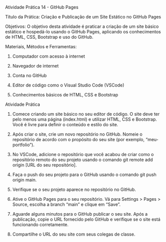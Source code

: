 Atividade Prática 14 - GitHub Pages

Título da Prática: Criação e Publicação de um Site Estático no GitHub Pages

Objetivos: O objetivo desta atividade é praticar a criação de um site básico estático e hospedá-lo usando o GitHub Pages, aplicando os conhecimentos de HTML, CSS, Bootstrap e uso do GitHub.



Materiais, Métodos e Ferramentas:

1. Computador com acesso à internet

2. Navegador de internet

3. Conta no GitHub

4. Editor de código como o Visual Studio Code (VSCode)

5. Conhecimentos básicos de HTML, CSS e Bootstrap



Atividade Prática

1. Comece criando um site básico no seu editor de código. O site deve ter pelo menos uma página (index.html) e utilizar HTML, CSS e Bootstrap. Você é livre para definir o conteúdo e estilo do site.

2. Após criar o site, crie um novo repositório no GitHub. Nomeie o repositório de acordo com o propósito do seu site (por exemplo, “meu-portfolio”).

3. No VSCode, adicione o repositório que você acabou de criar como o repositório remoto do seu projeto usando o comando git remote add origin [URL do seu repositório].

4. Faça o push do seu projeto para o GitHub usando o comando git push origin main.

5. Verifique se o seu projeto aparece no repositório no GitHub.

6. Ative o GitHub Pages para o seu repositório. Vá para Settings > Pages > Source, escolha a branch “main” e clique em “Save”.

7. Aguarde alguns minutos para o GitHub publicar o seu site. Após a publicação, copie o URL fornecido pelo GitHub e verifique se o site está funcionando corretamente.

8. Compartilhe o URL do seu site com seus colegas de classe.
